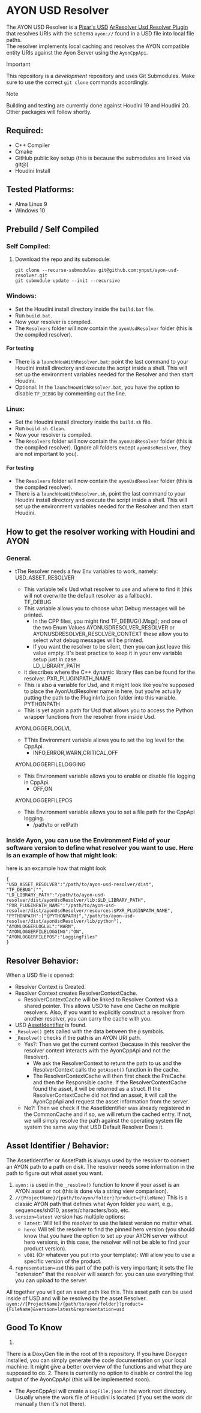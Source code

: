 # AYON USD Resolver  
The AYON USD Resolver is a [Pixar's USD](https://openusd.org) [ArResolver Usd Resolver Plugin](https://openusd.org/release/api/ar_page_front.html#ar_uri_resolvers)  
that resolves URIs with the schema `ayon://` found in a USD file into local file paths.   
The resolver implements local caching and resolves the AYON compatible entity URIs against the Ayon Server using the `AyonCppApi`.   

> [!IMPORTANT]  
> This repository is a _development_ repository and uses Git Submodules. Make sure to use the correct `git clone` commands accordingly.  

> [!NOTE]  
> Building and testing are currently done against Houdini 19 and Houdini 20. Other packages will follow shortly.


## Required:
- C++ Compiler
- Cmake
- GitHub public key setup (this is because the submodules are linked via git@)
- Houdini Install

## Tested Platforms:
- Alma Linux 9
- Windows 10

## Prebuild / Self Compiled  

### Self Compiled:
1. Download the repo and its submodule:  
    ```
    git clone --recurse-submodules git@github.com:ynput/ayon-usd-resolver.git
    git submodule update --init --recursive
    ```
   
### Windows:
- Set the Houdini install directory inside the `build.bat` file.
- Run `build.bat`.
- Now your resolver is compiled.  
- The `Resolvers`  folder will now contain the `ayonUsdResolver` folder (this is the compiled resolver).   
#### For testing  
- There is a `launchHouWithResolver.bat`; point the last command to your Houdini install directory and execute the script inside a shell. This will set up the environment variables needed for the Resolver and then start Houdini.  
- Optional: In the `launchHouWithResolver.bat`, you have the option to disable `TF_DEBUG` by commenting out the line.  

### Linux:
- Set the Houdini install directory inside the `build.sh` file.
- Run `build.sh Clean`.
- Now your resolver is compiled.   
- The `Resolvers` folder will now contain the `ayonUsdResolver` folder (this is the compiled resolver). (Ignore all folders except `ayonUsdResolver`, they are not important to you).   
#### For testing
- The `Resolvers` folder will now contain the `ayonUsdResolver` folder (this is the compiled resolver).  
- There is a `launchHouWithResolver.sh`, point the last command to your Houdini install directory and execute the script inside a shell. This will set up the environment variables needed for the Resolver and then start Houdini.  

## How to get the resolver working with Houdini and AYON
### General. 
- tThe Resolver needs a few Env variables to work, namely:  
  USD_ASSET_RESOLVER
  	- This variable tells Usd what resolver to use and where to find it (this will not overwrite the default resolver as a fallback).  
  TF_DEBUG
	- This variable allows you to choose what Debug messages will be printed.
 		- In the CPP files, you might find TF_DEBUG().Msg();  and one of the two Enum Values AYONUSDRESOLVER_RESOLVER or AYONUSDRESOLVER_RESOLVER_CONTEXT these allow you to select what debug messages will be printed.
   		- If you want the resolver to be silent, then you can just leave this value empty. It's best practice to keep it in your env variable setup just in case.   
  LD_LIBRARY_PATH
	- it describes where the C++ dynamic library files can be found for the resolver. 
  PXR_PLUGINPATH_NAME
	- This is also a variable for Usd, and it might look like you're supposed to place the AyonUsdResolver name in here, but you're actually putting the path to the PluginInfo.json folder into this variable.  
  PYTHONPATH
	- This is yet again a path for Usd that allows you to access the Python wrapper functions from the resolver from inside Usd.

  AYONLOGGERLOGLVL  
  	- TThis Environment variable allows you to set the log level for the CppApi.  
		- INFO,ERROR,WARN,CRITICAL,OFF
  	  
  AYONLOGGERFILELOGGING  
  	- This Environment variable allows you to enable or disable file logging in CppApi.  
		- OFF,ON
  	  
  AYONLOGGERFILEPOS  
  	-  This Environment variable allows you to set a file path for the CppApi logging.  
		- /path/to or relPath  
 
 ### Inside Ayon, you can use the Environment Field of your software version to define what resolver you want to use. Here is an example of how that might look:
 here is an excample how that might look 
 ```
{
"USD_ASSET_RESOLVER":"/path/to/ayon-usd-resolver/dist",
"TF_DEBUG":"",
"LD_LIBRARY_PATH":"/path/to/ayon-usd-resolver/dist/ayonUsdResolver/lib:$LD_LIBRARY_PATH",
"PXR_PLUGINPATH_NAME":"/path/to/ayon-usd-resolver/dist/ayonUsdResolver/resources:$PXR_PLUGINPATH_NAME",
"PYTHONPATH":["{PYTHONPATH}","/path/to/ayon-usd-resolver/dist/ayonUsdResolver/lib/python"],
"AYONLOGGERLOGLVL":"WARN",
"AYONLOGGERFILELOGGING":"ON",
"AYONLOGGERFILEPOS":"LoggingFiles"
}
```

## Resolver Behavior:

When a USD file is opened:  
- Resolver Context is Created.
- Resolver Context creates ResolverContextCache.
    - ResolverContextCache will be linked to Resolver Context via a shared pointer. This allows USD to have one Cache on multiple resolvers. Also, if you want to explicitly construct a resolver from another resolver, you can carry the cache with you.
- USD [AssetIdentifier](https://openusd.org/release/glossary.html#usdglossary-assetinfo) is found.
- `_Resolve()` gets called with the data between the `@` symbols.
- `_Resolve()` checks if the path is an AYON URI path.
    - Yes?: Then we get the current context (because in this resolver the resolver context interacts with the AyonCppApi and not the Resolver).  
        - We ask the ResolverContext to return the path to us and the ResolverContext calls the `getAsset()` function in the cache.
        - The ResolverContextCache will then first check the PreCache and then the Responsible cache. If the ResolverContextCache found the asset, it will be returned as a struct. If the ResolverContextCache did not find an asset, it will call the AyonCppApi and request the asset information from the server.
    - No?: Then we check if the AssetIdentifier was already registered in the CommonCache and if so, we will return the cached entry. If not, we will simply resolve the path against the operating system file system the same way that USD Default Resolver Does it.

## Asset Identifier / Behavior:

The AssetIdentifier or AssetPath is always used by the resolver to convert an AYON path to a path on disk. The resolver needs some information in the path to figure out what asset you want.
1. `ayon:` is used in the `_resolve()`  function to know if your asset is an AYON asset or not (this is done via a string view comparison).
2. `//{ProjectName}/{path/to/ayon/folder}?product={FileName}` This is a classic AYON path that defines what Ayon folder you want, e.g., sequences/sh010, assets/characters/bob, etc.
3. `version=latest` version has multiple options:
    - `latest`: Will tell the resolver to use the latest version no matter what.
    - `hero`: Will tell the resolver to find the pinned hero version (you should know that you have the option to set up your AYON server without hero versions, in this case, the resolver will not be able to find your product version).
    - `v001`  (Or whatever you put into your template): Will allow you to use a specific version of the product.
4. `representation=usd` this part of the path is very important; it sets the file "extension" that the resolver will search for. you can use everything that you can upload to the server.

All together you will get an asset path like this. This asset path can be used inside of USD and will be resolved by the asset Resolver.
`ayon://{ProjectName}/{path/to/ayon/folder}?product={FileName}&version=latest&representation=usd`


## Good To Know


1.
There is a DoxyGen file in the root of this repository. 
If you have Doxygen installed, you can simply generate the code documentation on your local machine. 
It might give a better overview of the functions and what they are supposed to do.
2.
There is currently no option to disable or control the log output of the AyonCppApi (this will be implemented soon).
- The AyonCppApi will create a `LogFile.json` in the work root directory. Usually where the work file of Houdini is located (if you set the work dir manually then it's not there).
